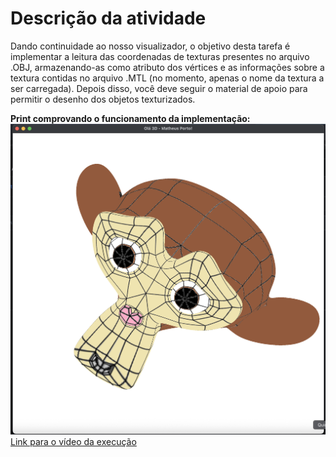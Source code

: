 # Descrição da atividade

Dando continuidade ao nosso visualizador, o objetivo desta tarefa é implementar a leitura das coordenadas de texturas presentes no arquivo .OBJ, armazenando-as como atributo dos vértices e as informações sobre a textura contidas no arquivo .MTL (no momento, apenas o nome da textura a ser carregada). Depois disso, você deve seguir o material de apoio para permitir o desenho dos objetos texturizados.

**Print comprovando o funcionamento da implementação:**
![Execução do código](./print.png)
[Link para o vídeo da execução](https://github.com/matheusmoraesporto/cg-unisinos-2025/blob/main/m3-textures/m3-textures.mp4)